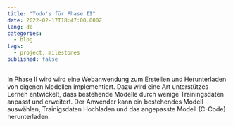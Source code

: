 ```yaml
---
title: "Todo's für Phase II"
date: 2022-02-17T18:47:00.000Z
lang: de
categories:
  - blog
tags:
  - project, milestones
published: false
---
```


In Phase II wird wird eine Webanwendung zum Erstellen und Herunterladen von eigenen Modellen implementiert. Dazu wird eine Art unterstützes Lernen entwickelt, dass bestehende Modelle durch wenige Trainingsdaten anpasst und erweitert. Der Anwender kann ein bestehendes Modell auswählen, Trainigsdaten Hochladen und das angepasste Modell (C-Code) herunterladen.    
    